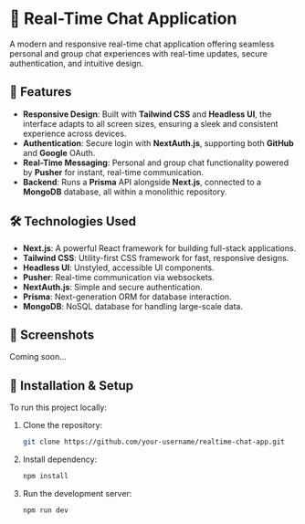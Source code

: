 # 🚀 Real-Time Chat Application

A modern and responsive real-time chat application offering seamless personal and group chat experiences with real-time updates, secure authentication, and intuitive design.

## 🌟 Features

- **Responsive Design**: Built with **Tailwind CSS** and **Headless UI**, the interface adapts to all screen sizes, ensuring a sleek and consistent experience across devices.
- **Authentication**: Secure login with **NextAuth.js**, supporting both **GitHub** and **Google** OAuth.
- **Real-Time Messaging**: Personal and group chat functionality powered by **Pusher** for instant, real-time communication.
- **Backend**: Runs a **Prisma** API alongside **Next.js**, connected to a **MongoDB** database, all within a monolithic repository.
  
## 🛠️ Technologies Used

- **Next.js**: A powerful React framework for building full-stack applications.
- **Tailwind CSS**: Utility-first CSS framework for fast, responsive designs.
- **Headless UI**: Unstyled, accessible UI components.
- **Pusher**: Real-time communication via websockets.
- **NextAuth.js**: Simple and secure authentication.
- **Prisma**: Next-generation ORM for database interaction.
- **MongoDB**: NoSQL database for handling large-scale data.

## 📸 Screenshots

Coming soon...

## 🚧 Installation & Setup

To run this project locally:

1. Clone the repository:
   ```bash
   git clone https://github.com/your-username/realtime-chat-app.git
1. Install dependency:
   ```bash
   npm install
1. Run the development server:
   ```bash
   npm run dev

